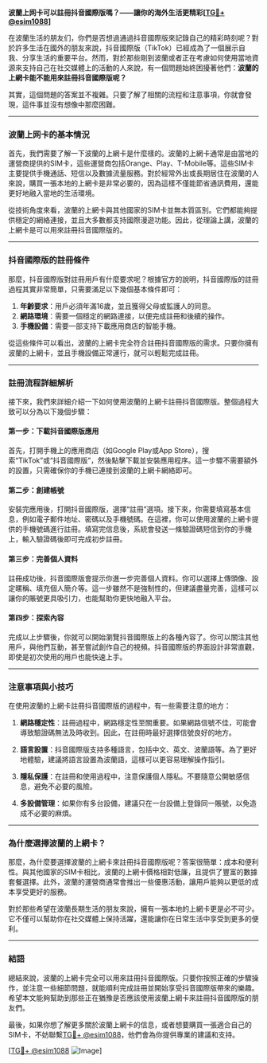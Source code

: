 **波蘭上网卡可以註冊抖音國際版嗎？——讓你的海外生活更精彩[[TG💪+ @esim1088](https://t.me/s/esim1088)]**

在波蘭生活的朋友们，你們是否想過通過抖音國際版來記錄自己的精彩時刻呢？對於許多生活在國外的朋友來說，抖音國際版（TikTok）已經成為了一個展示自我、分享生活的重要平台。然而，對於那些剛到波蘭或者正在考慮如何使用當地資源來支持自己在社交媒體上的活動的人來說，有一個問題始終困擾著他們：**波蘭的上網卡能不能用來註冊抖音國際版呢？**

其實，這個問題的答案並不複雜。只要了解了相關的流程和注意事項，你就會發現，這件事並沒有想像中那麼困難。

---

### 波蘭上网卡的基本情況

首先，我們需要了解一下波蘭的上網卡是什麼樣的。波蘭的上網卡通常是由當地的運營商提供的SIM卡，這些運營商包括Orange、Play、T-Mobile等。這些SIM卡主要提供手機通話、短信以及數據流量服務。對於經常外出或長期居住在波蘭的人來說，購買一張本地的上網卡是非常必要的，因為這樣不僅能節省通訊費用，還能更好地融入當地的生活環境。

從技術角度來看，波蘭的上網卡與其他國家的SIM卡並無本質區別。它們都能夠提供穩定的網絡連接，並且大多數都支持國際漫遊功能。因此，從理論上講，波蘭的上網卡是可以用來註冊抖音國際版的。

---

### 抖音國際版的註冊條件

那麼，抖音國際版對註冊用戶有什麼要求呢？根據官方的說明，抖音國際版的註冊過程其實非常簡單，只需要滿足以下幾個基本條件即可：

1. **年齡要求**：用戶必須年滿16歲，並且獲得父母或監護人的同意。
2. **網路環境**：需要一個穩定的網路連接，以便完成註冊和後續的操作。
3. **手機設備**：需要一部支持下載應用商店的智能手機。

從這些條件可以看出，波蘭的上網卡完全符合註冊抖音國際版的需求。只要你擁有波蘭的上網卡，並且手機設備正常運行，就可以輕鬆完成註冊。

---

### 註冊流程詳細解析

接下來，我們來詳細介紹一下如何使用波蘭的上網卡註冊抖音國際版。整個過程大致可以分為以下幾個步驟：

#### 第一步：下載抖音國際版應用
首先，打開手機上的應用商店（如Google Play或App Store），搜索“TikTok”或“抖音國際版”，然後點擊下載並安裝應用程序。這一步驟不需要額外的設置，只需確保你的手機已連接到波蘭的上網卡網絡即可。

#### 第二步：創建帳號
安裝完應用後，打開抖音國際版，選擇“註冊”選項。接下來，你需要填寫基本信息，例如電子郵件地址、密碼以及手機號碼。在這裡，你可以使用波蘭的上網卡提供的手機號碼進行註冊。填寫完信息後，系統會發送一條驗證碼短信到你的手機上，輸入驗證碼後即可完成初步註冊。

#### 第三步：完善個人資料
註冊成功後，抖音國際版會提示你進一步完善個人資料。你可以選擇上傳頭像、設定暱稱、填充個人簡介等。這一步雖然不是強制性的，但建議盡量完善，這樣可以讓你的賬號更具吸引力，也能幫助你更快地融入平台。

#### 第四步：探索內容
完成以上步驟後，你就可以開始瀏覽抖音國際版上的各種內容了。你可以關注其他用戶，與他們互動，甚至嘗試創作自己的視頻。抖音國際版的界面設計非常直觀，即使是初次使用的用戶也能快速上手。

---

### 注意事項與小技巧

在使用波蘭的上網卡註冊抖音國際版的過程中，有一些需要注意的地方：

1. **網路穩定性**：註冊過程中，網路穩定性至關重要。如果網路信號不佳，可能會導致驗證碼無法及時收到。因此，在註冊時最好選擇信號良好的地方。
   
2. **語言設置**：抖音國際版支持多種語言，包括中文、英文、波蘭語等。為了更好地體驗，建議將語言設置為波蘭語，這樣可以更容易理解操作指引。

3. **隱私保護**：在註冊和使用過程中，注意保護個人隱私。不要隨意公開敏感信息，避免不必要的風險。

4. **多設備管理**：如果你有多台設備，建議只在一台設備上登錄同一賬號，以免造成不必要的麻煩。

---

### 為什麼選擇波蘭的上網卡？

那麼，為什麼要選擇波蘭的上網卡來註冊抖音國際版呢？答案很簡單：成本和便利性。與其他國家的SIM卡相比，波蘭的上網卡價格相對低廉，且提供了豐富的數據套餐選擇。此外，波蘭的運營商通常會推出一些優惠活動，讓用戶能夠以更低的成本享受更好的服務。

對於那些希望在波蘭長期生活的朋友來說，擁有一張本地的上網卡更是必不可少。它不僅可以幫助你在社交媒體上保持活躍，還能讓你在日常生活中享受到更多的便利。

---

### 結語

總結來說，波蘭的上網卡完全可以用來註冊抖音國際版。只要你按照正確的步驟操作，並注意一些細節問題，就能順利完成註冊並開始享受抖音國際版帶來的樂趣。希望本文能夠幫助到那些正在猶豫是否應該使用波蘭上網卡來註冊抖音國際版的朋友們。

最後，如果你想了解更多關於波蘭上網卡的信息，或者想要購買一張適合自己的SIM卡，不妨聯繫[TG💪+ @esim1088](https://t.me/s/esim1088)，他們會為你提供專業的建議和支持。

[[TG💪+ @esim1088](https://t.me/s/esim1088) ![Image](https://i.postimg.cc/4NQfJmqS/Snipaste-2025-05-13-00-14-12.png)]